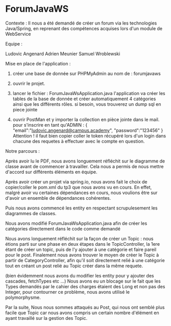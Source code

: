 # ForumJavaWS

Contexte : 
Il nous a été demandé de créer un forum via les technologies Java/Spring, en reprenant des compétences acquises lors d'un module de WebService

Equipe :

Ludovic Angenard
Adrien Meunier
Samuel Wroblewski


Mise en place de l'application : 

1) 
    créer une base de donnée sur PHPMyAdmin au nom de : forumjavaws
2)
    ouvrir le projet.
3) 
    lancer le fichier : ForumJavaWsApplication.java
    l'application va créer les tables de la base de donnée et créer automatiquement 4 catégories ainsi que les différents rôles.
    si besoin, vous trouverez un dump sql en piece jointe

4)
    ouvrir PostMan et y importer la collection en pièce jointe dans le mail.
    pour s'inscrire en tant qu'ADMIN :
    {
        "email":"ludovic.angenard@campus.academy",
        "password":"123456"
    }
    Attention ! il faut bien copier coller le token récupéré lors d'un login dans chacune des requetes à effectuer avec le compte en question.


Notre parcours :



Après avoir lu le PDF, nous avons longuement réfléchit sur le diagramme de classe avant de commencer à travailler.
Cela nous a permis de nous mettre d'accord  sur différents éléments en équipe.

Après avoir créer un projet via spring.io, nous avons fait le choix de copier/coller le pom.xml du tp3 que nous avons vu en cours.
En effet, malgré avoir vu certaines dépendances en cours, nous voulions être sur d'avoir un ensemble de dépendances cohérentes.

Puis nous avons commencé les entity en respectant scrupulesement les diagrammes de classes.

Nous avons modifié ForumJavaWsApplication.java afin de créer les catégories directement dans le code comme demandé

Nous avons longuement réfléchit sur la façon de créer un Topic : 
nous étions parti sur une phase en deux étapes dans le TopicController, la 1ere étant de créer un topic, puis de l'y ajouter à une catégorie et faire pareil pour le post.
Finalement nous avons trouver le moyen de créer le Topic à partir de CategoryController, afin qu'il soit directement relié à une catégorie tout en créant un post relié au Topic créer dans la même requete.

(bien évidemment nous avons du modifier les entity pour y ajouter des cascades, fetchTypes etc ...)
Nous avons eu un blocage sur le fait que les Types demandés par le cahier des charges étaient des Long et non pas des Integer,
pour contourner ce problème, nous avons utilisé le polymorphysme.

Par la suite, Nous nous sommes attaqués au Post, qui nous ont semblé plus facile que Topic car nous avons compris un certain nombre d'élément en ayant travaillé sur la gestion des Topic.





